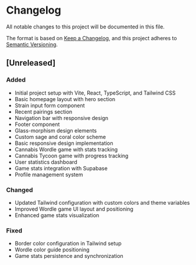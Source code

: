 # Changelog

All notable changes to this project will be documented in this file.

The format is based on [Keep a Changelog](https://keepachangelog.com/en/1.0.0/),
and this project adheres to [Semantic Versioning](https://semver.org/spec/v2.0.0.html).

## [Unreleased]

### Added
- Initial project setup with Vite, React, TypeScript, and Tailwind CSS
- Basic homepage layout with hero section
- Strain input form component
- Recent pairings section
- Navigation bar with responsive design
- Footer component
- Glass-morphism design elements
- Custom sage and coral color scheme
- Basic responsive design implementation
- Cannabis Wordle game with stats tracking
- Cannabis Tycoon game with progress tracking
- User statistics dashboard
- Game stats integration with Supabase
- Profile management system

### Changed
- Updated Tailwind configuration with custom colors and theme variables
- Improved Wordle game UI layout and positioning
- Enhanced game stats visualization

### Fixed
- Border color configuration in Tailwind setup
- Wordle color guide positioning
- Game stats persistence and synchronization